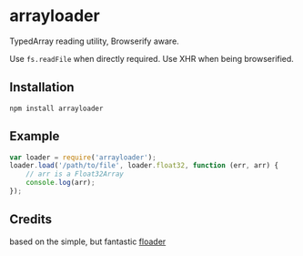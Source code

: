 # arrayloader

TypedArray reading utility, Browserify aware.

Use `fs.readFile` when directly required. Use XHR when being browserified.

## Installation

	npm install arrayloader

## Example

```javascript
var loader = require('arrayloader');
loader.load('/path/to/file', loader.float32, function (err, arr) {
	// arr is a Float32Array
	console.log(arr);
});
```

## Credits
based on the simple, but fantastic [floader](https://github.com/curvedmark/floader)
